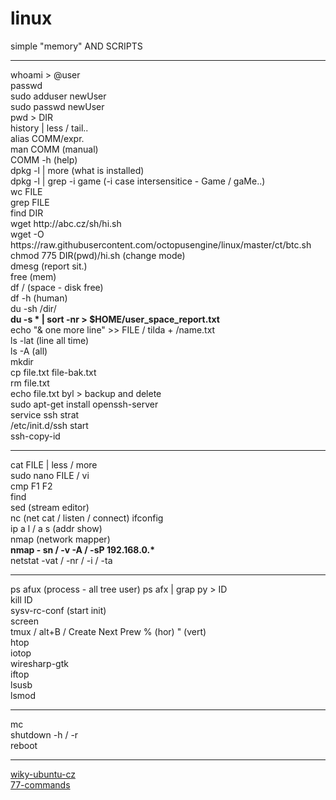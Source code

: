 # linux<br />

simple "memory" AND SCRIPTS<br />
<hr />
whoami > @user<br />
passwd<br />
sudo adduser newUser<br />
sudo passwd newUser<br />
pwd > DIR<br />
history | less / tail..<br />
alias COMM/expr.<br />
man COMM (manual)<br />
COMM -h (help)<br />
dpkg -l | more (what is installed)<br />
dpkg -l | grep -i game (-i case intersensitice - Game / gaMe..)<br />
wc FILE<br />
grep FILE<br />
find DIR<br />
wget http://abc.cz/sh/hi.sh<br />
wget -O https://raw.githubusercontent.com/octopusengine/linux/master/ct/btc.sh<br />
chmod 775 DIR(pwd)/hi.sh (change mode)<br />
dmesg (report sit.)<br />
free (mem)<br />
df / (space - disk free)<br />
df -h (human)<br />
du -sh /dir/<br />
<b>du -s * | sort -nr > $HOME/user_space_report.txt</b><br />
echo "& one more line" >> FILE / tilda + /name.txt<br />
ls -lat (line all time)<br />
ls -A (all)<br />
mkdir<br />
cp file.txt file-bak.txt<br />
rm file.txt<br />
echo file.txt byl > backup and delete<br />
sudo apt-get install openssh-server<br />
service ssh strat<br />
/etc/init.d/ssh start<br />
ssh-copy-id<br />
<hr />
cat FILE | less / more<br />
sudo nano FILE / vi<br />
cmp F1 F2<br />
find <br />
sed (stream editor)<br />
nc (net cat / listen / connect)
ifconfig<br />
ip a l / a s (addr show)<br />
nmap (network mapper)<br />
<b>nmap - sn / -v -A / -sP 192.168.0.*</b><br />
netstat -vat / -nr / -i / -ta<br />
<hr />
ps afux (process - all tree user)
ps afx | grap py > ID<br />
kill ID<br />
sysv-rc-conf (start init)<br />
screen<br />
tmux / alt+B / Create Next Prew % (hor) " (vert)<br />
htop<br />
iotop<br />
wiresharp-gtk<br />
iftop<br />
lsusb<br />
lsmod<br />
<hr />
mc<br />
shutdown -h / -r<br />
reboot<br />

<hr />
<a href=http://wiki.ubuntu.cz/z%C3%A1kladn%C3%AD_p%C5%99%C3%ADkazy>wiky-ubuntu-cz</a><br />
<a href=http://searchdatacenter.techtarget.com/tutorial/77-Linux-commands-and-utilities-youll-actually-use>77-commands</a><br />

